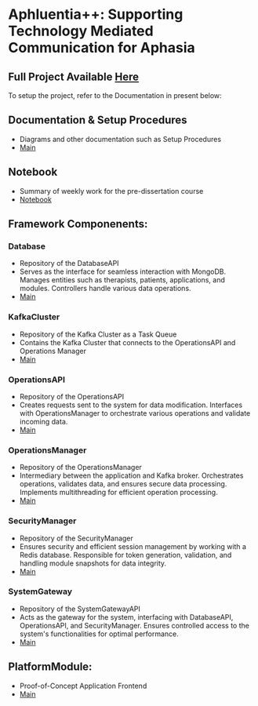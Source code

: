 # Aphluentia++: Supporting Technology Mediated Communication for Aphasia   
## Full Project Available [Here](https://github.com/Aphluentia)  

To setup the project, refer to the Documentation in present below:  

## Documentation & Setup Procedures  
- Diagrams and other documentation such as Setup Procedures  
- [Main](https://github.com/Aphluentia/Documentation)   

## Notebook   
- Summary of weekly work for the pre-dissertation course   
- [Notebook](https://github.com/Aphluentia/Noteblock)  

## Framework Componenents:  


### Database      
- Repository of the DatabaseAPI   
- Serves as the interface for seamless interaction with MongoDB. Manages entities such as therapists, patients, applications, and modules. Controllers handle various data operations.  
- [Main](https://github.com/Aphluentia/Database)   


### KafkaCluster     
- Repository of the Kafka Cluster as a Task Queue    
- Contains the Kafka Cluster that connects to the OperationsAPI and Operations Manager   
- [Main](https://github.com/Aphluentia/KafkaCluster)   

### OperationsAPI     
- Repository of the OperationsAPI     
- Creates requests sent to the system for data modification. Interfaces with OperationsManager to orchestrate various operations and validate incoming data.        
- [Main](https://github.com/Aphluentia/OperationsAPI)   


### OperationsManager      
- Repository of the OperationsManager       
- Intermediary between the application and Kafka broker. Orchestrates operations, validates data, and ensures secure data processing. Implements multithreading for efficient operation processing.         
- [Main](https://github.com/Aphluentia/OperationsManager)   

### SecurityManager      
- Repository of the SecurityManager       
- Ensures security and efficient session management by working with a Redis database. Responsible for token generation, validation, and handling module snapshots for data integrity.     
- [Main](https://github.com/Aphluentia/SecurityManager)   

### SystemGateway       
- Repository of the SystemGatewayAPI         
- Acts as the gateway for the system, interfacing with DatabaseAPI, OperationsAPI, and SecurityManager. Ensures controlled access to the system's functionalities for optimal performance.    
- [Main](https://github.com/Aphluentia/SystemGateway)   



## PlatformModule:     
- Proof-of-Concept Application Frontend  
- [Main](https://github.com/Aphluentia/PlatformModule)   







